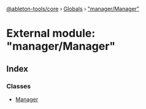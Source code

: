 [@ableton-tools/core](../README.md) › [Globals](../globals.md) › ["manager/Manager"](_manager_manager_.md)

# External module: "manager/Manager"

## Index

### Classes

* [Manager](../classes/_manager_manager_.manager.md)
